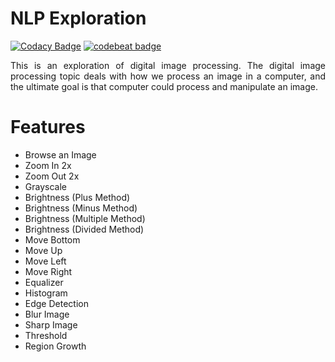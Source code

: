 # NLP Exploration
[![Codacy Badge](https://api.codacy.com/project/badge/Grade/0993f954d899498e8c69bc63a5802132)](https://app.codacy.com/app/rizkyfalih/Digital-Image-Processing?utm_source=github.com&utm_medium=referral&utm_content=rizkyfalih/Digital-Image-Processing&utm_campaign=badger)
[![codebeat badge](https://codebeat.co/badges/72067d01-a73e-444c-9acf-84d694d41b82)](https://codebeat.co/projects/github-com-rizkyfalih/Digital-Image-Processing-master)

<p align="justify">This is an exploration of digital image processing. The digital image processing topic deals with how we process an image in a computer, and the ultimate goal is that computer could process and manipulate an image.</p>

# Features
<ul>
  <li>Browse an Image</li> 
  <li>Zoom In 2x</li> 
  <li>Zoom Out 2x</li> 
  <li>Grayscale</li> 
  <li>Brightness (Plus Method)</li> 
  <li>Brightness (Minus Method)</li> 
  <li>Brightness (Multiple Method)</li> 
  <li>Brightness (Divided Method)</li> 
  <li>Move Bottom</li> 
  <li>Move Up</li> 
  <li>Move Left</li>
  <li>Move Right</li>
  <li>Equalizer</li>
  <li>Histogram</li>
  <li>Edge Detection</li>
  <li>Blur Image</li>
  <li>Sharp Image</li>
  <li>Threshold</li>
  <li>Region Growth</li>
</ul>
